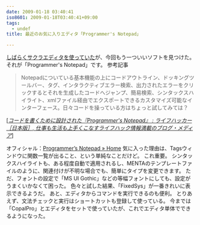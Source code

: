 ```yaml
---
date: 2009-01-18 03:40:41
iso8601: 2009-01-18T03:40:41+09:00
tags:
  - undef
title: 最近のお気に入りエディタ「Programmer's Notepad」

---
```


<p><a href="https://www.nqou.net/2008/08/25/012151">しばらくサクラエディタを使っていた</a>が、今回もう一ついいソフトを見つけた。
それが「Programmer's Notepad」です。
参考記事</p>

<blockquote cite="http://www.lifehacker.jp/2008/12/programmers_notepad.html" title="コードを書くために設計された『Programmer's Notepad』 : ライフハッカー［日本版］, 仕事も生活も上手くこなすライフハック情報満載のブログ・メディア" class="blockquote"><p>Notepadについている基本機能の上にコードアウトライン、ドッキングツールバー、タグ、インタラクティブエラー検索、出力されたエラーをクリックするとそれを生成したコードへジャンプ、簡易検索、シンタックスハイライト、xmlファイル経由でエクスポートできるカスタマイズ可能なインターフェース。日々コードを操っている方はちょっと試してみては？</p></blockquote>

<div class="cite">[<cite><a href="http://www.lifehacker.jp/2008/12/programmers_notepad.html">コードを書くために設計された『Programmer's Notepad』 : ライフハッカー［日本版］, 仕事も生活も上手くこなすライフハック情報満載のブログ・メディア</a></cite>]</div>

<p>オフィシャル：<a href="http://www.pnotepad.org/">Programmer&#8217;s Notepad » Home</a>
気に入った理由は、Tagsウィンドウに関数一覧が出ること、という単純なことだけど。
これ重要。
<span class="mt-enclosure mt-enclosure-image" style="display: inline;"></span>
シンタックスハイライトも、ある程度自動で適用されるし、MENTAのテンプレートファイルのように、関連付けが不明な場合でも、簡単にタイプを変更できます。
<span class="mt-enclosure mt-enclosure-image" style="display: inline;"></span>
ただ、フォントの設定で「MS UI Gothic」などの等幅フォントにしても、設定がうまくいかなくて困った。
色々と試した結果、「FixedSys」が一番きれいに表示できるようだ。
<span class="mt-enclosure mt-enclosure-image" style="display: inline;"></span>
あと、エディタからコマンドを実行できるのも便利。
とりあえず、文法チェックと実行はショートカットも登録して使っている。
今までは「CopalPro」とエディタをセットで使っていたが、これでエディタ単体でできるようになった。
<span class="mt-enclosure mt-enclosure-image" style="display: inline;"></span></p>
    	